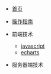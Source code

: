 <!-- docs/_sidebar.md -->

* [首页](README)

* [操作指南](guide.md)

* 前端技术
  * [javascript](01/javascript/)
  * [echarts](01/echarts/)

* 服务器端技术
